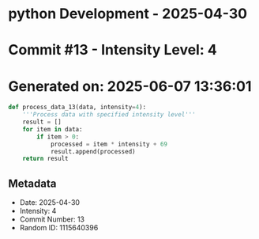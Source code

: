 ﻿# python Development - 2025-04-30
# Commit #13 - Intensity Level: 4
# Generated on: 2025-06-07 13:36:01
```python
def process_data_13(data, intensity=4):
    '''Process data with specified intensity level'''
    result = []
    for item in data:
        if item > 0:
            processed = item * intensity + 69
            result.append(processed)
    return result
```
## Metadata
- Date: 2025-04-30
- Intensity: 4
- Commit Number: 13
- Random ID: 1115640396
